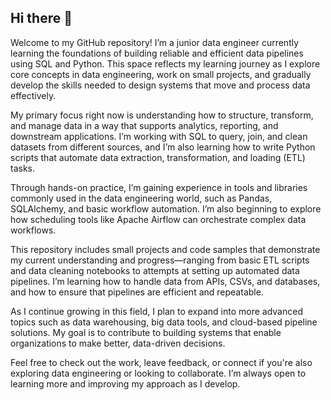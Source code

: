 ## Hi there 👋

Welcome to my GitHub repository! I’m a junior data engineer currently learning the foundations of building reliable and efficient data pipelines using SQL and Python. This space reflects my learning journey as I explore core concepts in data engineering, work on small projects, and gradually develop the skills needed to design systems that move and process data effectively.

My primary focus right now is understanding how to structure, transform, and manage data in a way that supports analytics, reporting, and downstream applications. I’m working with SQL to query, join, and clean datasets from different sources, and I’m also learning how to write Python scripts that automate data extraction, transformation, and loading (ETL) tasks.

Through hands-on practice, I’m gaining experience in tools and libraries commonly used in the data engineering world, such as Pandas, SQLAlchemy, and basic workflow automation. I’m also beginning to explore how scheduling tools like Apache Airflow can orchestrate complex data workflows.

This repository includes small projects and code samples that demonstrate my current understanding and progress—ranging from basic ETL scripts and data cleaning notebooks to attempts at setting up automated data pipelines. I’m learning how to handle data from APIs, CSVs, and databases, and how to ensure that pipelines are efficient and repeatable.

As I continue growing in this field, I plan to expand into more advanced topics such as data warehousing, big data tools, and cloud-based pipeline solutions. My goal is to contribute to building systems that enable organizations to make better, data-driven decisions.

Feel free to check out the work, leave feedback, or connect if you're also exploring data engineering or looking to collaborate. I’m always open to learning more and improving my approach as I develop.
